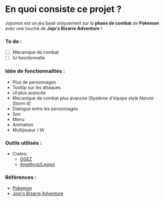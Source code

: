 # En quoi consiste ce projet ?
Jojomon est un jeu basé uniquement sur la **phase de combat** de **Pokemon** avec une touche de **Jojo's Bizarre Adventure** !

### To do :
- [ ]  Mécanique de combat
- [ ]  IU fonctionnelle

### Idée de fonctionnalités :
* Plus de personnages
* Tooltip sur les attaques
* UI plus avancée
* Mecanique de combat plus avancée (Système d'équipe style *Naruto Storm 4*)
* Dialogue entre les personnages
* Son
* Menu 
* Animation
* Multijoueur / IA

### Outils utilisés :
- Crates:
    - [GGEZ](https://github.com/ggez/ggez#what-is-this)
    - [Amethyst/Legion](https://github.com/amethyst/legion)

### Références :
- [Pokemon](https://fr.wikipedia.org/wiki/Pok%C3%A9mon)
- [Jojo's Bizarre Adventure](https://fr.wikipedia.org/wiki/JoJo%27s_Bizarre_Adventure)
